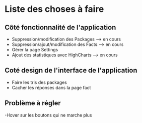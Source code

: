 # Liste des choses à faire

## Côté fonctionnalité de l'application

- Suppression/modification des Packages --> en cours 
- Suppression/ajout/modification des Facts --> en cours 
- Gérer la page Settings
- Ajout des statistiques avec HighCharts --> en cours

## Coté design de l'interface de l'application

- Faire les tris des packages
- Cacher les réponses dans la page fact

## Problème à régler

-Hover sur les boutons qui ne marche plus



